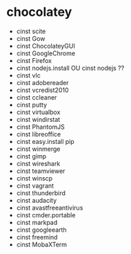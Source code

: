 chocolatey
==========

- cinst scite
- cinst Gow
- cinst ChocolateyGUI 
- cinst GoogleChrome 
- cinst Firefox 
- cinst nodejs.install OU cinst nodejs  ??
- cinst vlc
- cinst adobereader 
- cinst vcredist2010
- cinst ccleaner 
- cinst putty 
- cinst virtualbox
- cinst windirstat 
- cinst PhantomJS 
- cinst libreoffice 
- cinst easy.install pip 
- cinst winmerge 
- cinst gimp 
- cinst wireshark 
- cinst teamviewer 
- cinst winscp 
- cinst vagrant 
- cinst thunderbird 
- cinst audacity 
- cinst avastfreeantivirus
- cinst cmder.portable 
- cinst markpad 
- cinst googleearth
- cinst freemind 
- cinst MobaXTerm 


